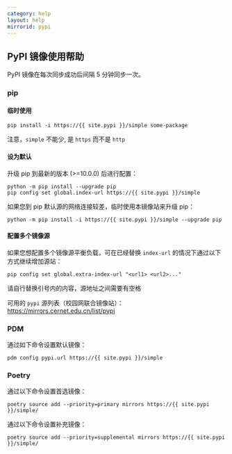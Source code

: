 ```yaml
---
category: help
layout: help
mirrorid: pypi
---
```


## PyPI 镜像使用帮助

PyPI 镜像在每次同步成功后间隔 5 分钟同步一次。

### pip

#### 临时使用

```
pip install -i https://{{ site.pypi }}/simple some-package
```

注意，`simple` 不能少, 是 `https` 而不是 `http`

#### 设为默认

升级 pip 到最新的版本 (>=10.0.0) 后进行配置：

```
python -m pip install --upgrade pip
pip config set global.index-url https://{{ site.pypi }}/simple
```

如果您到 pip 默认源的网络连接较差，临时使用本镜像站来升级 pip：

```
python -m pip install -i https://{{ site.pypi }}/simple --upgrade pip
```

#### 配置多个镜像源

如果您想配置多个镜像源平衡负载，可在已经替换 `index-url` 的情况下通过以下方式继续增加源站：

```
pip config set global.extra-index-url "<url1> <url2>..."
```

请自行替换引号内的内容，源地址之间需要有空格

可用的 `pypi` 源列表（校园网联合镜像站）：<https://mirrors.cernet.edu.cn/list/pypi>

### PDM

通过如下命令设置默认镜像：

```
pdm config pypi.url https://{{ site.pypi }}/simple
```

### Poetry

通过以下命令设置首选镜像：

```
poetry source add --priority=primary mirrors https://{{ site.pypi }}/simple/
```

通过以下命令设置补充镜像：

```
poetry source add --priority=supplemental mirrors https://{{ site.pypi }}/simple/
```
